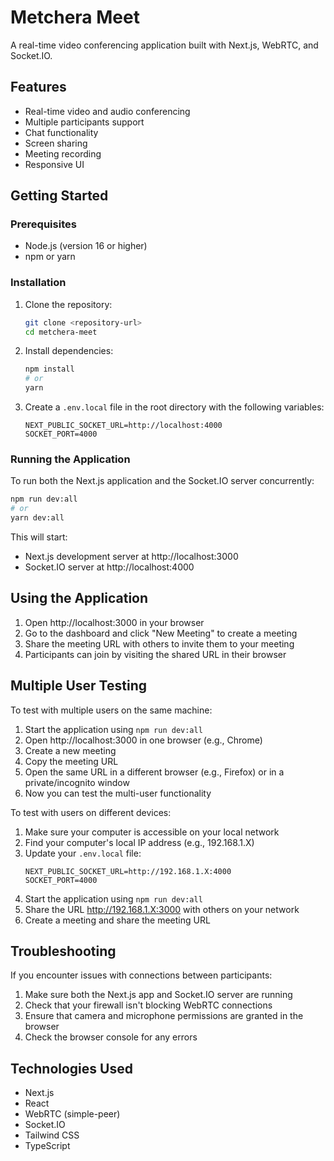 # Metchera Meet

A real-time video conferencing application built with Next.js, WebRTC, and Socket.IO.

## Features

- Real-time video and audio conferencing
- Multiple participants support
- Chat functionality
- Screen sharing
- Meeting recording
- Responsive UI

## Getting Started

### Prerequisites

- Node.js (version 16 or higher)
- npm or yarn

### Installation

1. Clone the repository:
   ```bash
   git clone <repository-url>
   cd metchera-meet
   ```

2. Install dependencies:
   ```bash
   npm install
   # or
   yarn
   ```

3. Create a `.env.local` file in the root directory with the following variables:
   ```
   NEXT_PUBLIC_SOCKET_URL=http://localhost:4000
   SOCKET_PORT=4000
   ```

### Running the Application

To run both the Next.js application and the Socket.IO server concurrently:

```bash
npm run dev:all
# or
yarn dev:all
```

This will start:
- Next.js development server at http://localhost:3000
- Socket.IO server at http://localhost:4000

## Using the Application

1. Open http://localhost:3000 in your browser
2. Go to the dashboard and click "New Meeting" to create a meeting
3. Share the meeting URL with others to invite them to your meeting
4. Participants can join by visiting the shared URL in their browser

## Multiple User Testing

To test with multiple users on the same machine:

1. Start the application using `npm run dev:all`
2. Open http://localhost:3000 in one browser (e.g., Chrome)
3. Create a new meeting
4. Copy the meeting URL
5. Open the same URL in a different browser (e.g., Firefox) or in a private/incognito window
6. Now you can test the multi-user functionality

To test with users on different devices:

1. Make sure your computer is accessible on your local network
2. Find your computer's local IP address (e.g., 192.168.1.X)
3. Update your `.env.local` file:
   ```
   NEXT_PUBLIC_SOCKET_URL=http://192.168.1.X:4000
   SOCKET_PORT=4000
   ```
4. Start the application using `npm run dev:all`
5. Share the URL http://192.168.1.X:3000 with others on your network
6. Create a meeting and share the meeting URL

## Troubleshooting

If you encounter issues with connections between participants:

1. Make sure both the Next.js app and Socket.IO server are running
2. Check that your firewall isn't blocking WebRTC connections
3. Ensure that camera and microphone permissions are granted in the browser
4. Check the browser console for any errors

## Technologies Used

- Next.js
- React
- WebRTC (simple-peer)
- Socket.IO
- Tailwind CSS
- TypeScript
